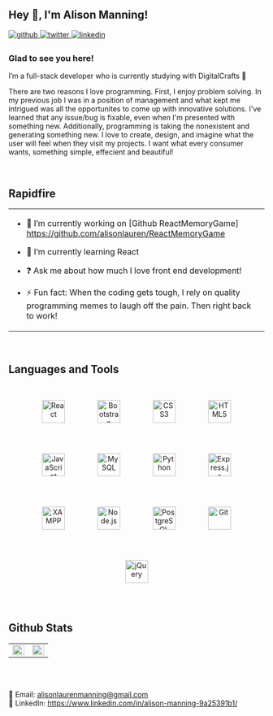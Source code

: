## Hey 👋, I'm Alison Manning!  
  

<a href="https://github.com/alisonlauren" target="_blank">
<img src=https://img.shields.io/badge/github-%2324292e.svg?&style=for-the-badge&logo=github&logoColor=white alt=github style="margin-bottom: 5px;" />
</a>
<a href="https://twitter.com/alisonlaurenma1" target="_blank">
<img src=https://img.shields.io/badge/twitter-%2300acee.svg?&style=for-the-badge&logo=twitter&logoColor=white alt=twitter style="margin-bottom: 5px;" />
</a>
<a href="https://linkedin.com/in/alison-manning-9a25391b1" target="_blank">
<img src=https://img.shields.io/badge/linkedin-%231E77B5.svg?&style=for-the-badge&logo=linkedin&logoColor=white alt=linkedin style="margin-bottom: 5px;" />
</a>  
  



### Glad to see you here!  
I’m a full-stack developer who is currently studying with DigitalCrafts 📝 

There are two reasons I love programming. First, I enjoy problem solving. In my previous job I was in a position of management and what kept me intrigued was all the opportunites to come up with innovative solutions. I've learned that any issue/bug is fixable, even when I'm presented with something new. Additionally, programming is taking the nonexistent and generating something new. I love to create, design, and imagine what the user will feel when they visit my projects. I want what every consumer wants, something simple, effecient and beautiful! 


<br/>  


## Rapidfire  
<table><tr><td valign="top" width="50%">

- 🔭 I’m currently working on [Github ReactMemoryGame]
https://github.com/alisonlauren/ReactMemoryGame  
  

- 🌱 I’m currently learning React  
  

- ❓ Ask me about how much I love front end development!  
  

- ⚡ Fun fact: When the coding gets tough, I rely on quality programming memes to laugh off the pain. Then right back to work!  

</table>  

<br/>  


## Languages and Tools  
<div align="center">  
<img style="margin: 30px" src="https://profilinator.rishav.dev/skills-assets/react-original-wordmark.svg" alt="React" height="45" />  
<img style="margin: 30px" src="https://profilinator.rishav.dev/skills-assets/bootstrap-plain.svg" alt="Bootstrap" height="45" />  
<img style="margin: 30px" src="https://profilinator.rishav.dev/skills-assets/css3-original-wordmark.svg" alt="CSS3" height="45" />  
<img style="margin: 30px" src="https://profilinator.rishav.dev/skills-assets/html5-original-wordmark.svg" alt="HTML5" height="45" />  
<img style="margin: 30px" src="https://profilinator.rishav.dev/skills-assets/javascript-original.svg" alt="JavaScript" height="45" />  
<img style="margin: 30px" src="https://profilinator.rishav.dev/skills-assets/mysql-original-wordmark.svg" alt="MySQL" height="45" />  
<img style="margin: 30px" src="https://profilinator.rishav.dev/skills-assets/python-original.svg" alt="Python" height="45" />  
<img style="margin: 30px" src="https://profilinator.rishav.dev/skills-assets/express-original-wordmark.svg" alt="Express.js" height="45" />  
<img style="margin: 30px" src="https://profilinator.rishav.dev/skills-assets/xampp.png" alt="XAMPP" height="45" />  
<img style="margin: 30px" src="https://profilinator.rishav.dev/skills-assets/nodejs-original-wordmark.svg" alt="Node.js" height="45" />  
<img style="margin: 30px" src="https://profilinator.rishav.dev/skills-assets/postgresql-original-wordmark.svg" alt="PostgreSQL" height="45" />  
<img style="margin: 30px" src="https://profilinator.rishav.dev/skills-assets/git-scm-icon.svg" alt="Git" height="45" />  
<img style="margin: 30px" src="https://profilinator.rishav.dev/skills-assets/jquery.png" alt="jQuery" height="45" />  
</div>  
  

<br/>  


## Github Stats  
<table><tr><td valign="top" width="50%">

<img src="https://github-readme-stats.vercel.app/api?username=alisonlauren&show_icons=true&count_private=true&hide_border=true" align="left" style="width: 100%" />

</td><td valign="top" width="50%">

<img src="https://github-readme-stats.vercel.app/api/top-langs/?username=alisonlauren&hide_border=true&layout=compact" align="left" style="width: 100%" />

</td></tr></table>  

<br/>  

  

<br/>  


📩 Email: alisonlaurenmanning@gmail.com
<br />
💼 LinkedIn: https://www.linkedin.com/in/alison-manning-9a25391b1/


<br />



